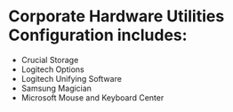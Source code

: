 # Corporate Hardware Utilities Configuration includes:


- Crucial Storage
- Logitech Options
- Logitech Unifying Software
- Samsung Magician
- Microsoft Mouse and Keyboard Center

